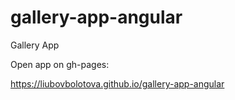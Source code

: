 # gallery-app-angular

Gallery App

Open app on gh-pages:

https://liubovbolotova.github.io/gallery-app-angular
